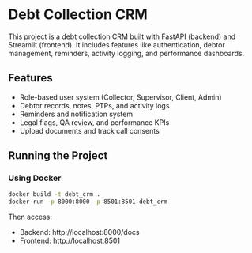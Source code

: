 # Debt Collection CRM

This project is a debt collection CRM built with FastAPI (backend) and Streamlit (frontend). It includes features like authentication, debtor management, reminders, activity logging, and performance dashboards.

## Features

- Role-based user system (Collector, Supervisor, Client, Admin)
- Debtor records, notes, PTPs, and activity logs
- Reminders and notification system
- Legal flags, QA review, and performance KPIs
- Upload documents and track call consents

## Running the Project

### Using Docker

```bash
docker build -t debt_crm .
docker run -p 8000:8000 -p 8501:8501 debt_crm
```

Then access:
- Backend: http://localhost:8000/docs
- Frontend: http://localhost:8501
